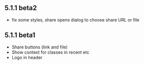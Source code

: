 ## 5.1.1 beta2
* fix some styles, share opens dialog to choose share URL or file


## 5.1.1 beta1
* Share buttons (link and file)
* Show context for classes in recent etc
* Logo in header